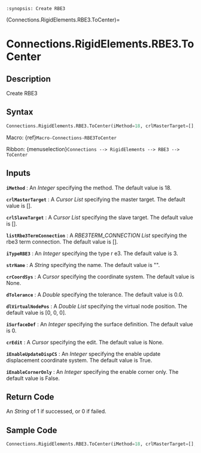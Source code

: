 ```{module} Connections.RigidElements.RBE3.ToCenter()
:synopsis: Create RBE3
```

(Connections.RigidElements.RBE3.ToCenter)=

# Connections.RigidElements.RBE3.ToCenter

## Description

Create RBE3

## Syntax

```python
Connections.RigidElements.RBE3.ToCenter(iMethod=18, crlMasterTarget=[], crlSlaveTarget=[], listRbe3TermConnection=[], iTypeRBE3=3, strName="", crCoordSys=None, dTolerance=0.0, dlVirtualNodePos=[0, 0, 0], iSurfaceDef=0, crEdit=None, iEnableUpdateDispCS=True, iEnableCornerOnly=False)
```

Macro: {ref}`Macro-Connections-RBE3ToCenter`

Ribbon: {menuselection}`Connections --> RigidElements --> RBE3 --> ToCenter`

## Inputs

**`iMethod`**
: An _Integer_ specifying the method. The default value is 18.

**`crlMasterTarget`**
: A _Cursor List_ specifying the master target. The default value is [].

**`crlSlaveTarget`**
: A _Cursor List_ specifying the slave target. The default value is [].

**`listRbe3TermConnection`**
: A _RBE3TERM_CONNECTION List_ specifying the rbe3 term connection. The default value is [].

**`iTypeRBE3`**
: An _Integer_ specifying the type r e3. The default value is 3.

**`strName`**
: A _String_ specifying the name. The default value is "".

**`crCoordSys`**
: A _Cursor_ specifying the coordinate system. The default value is None.

**`dTolerance`**
: A _Double_ specifying the tolerance. The default value is 0.0.

**`dlVirtualNodePos`**
: A _Double List_ specifying the virtual node position. The default value is [0, 0, 0].

**`iSurfaceDef`**
: An _Integer_ specifying the surface definition. The default value is 0.

**`crEdit`**
: A _Cursor_ specifying the edit. The default value is None.

**`iEnableUpdateDispCS`**
: An _Integer_ specifying the enable update displacement coordinate system. The default value is True.

**`iEnableCornerOnly`**
: An _Integer_ specifying the enable corner only. The default value is False.

## Return Code

An _String_ of 1 if successed, or 0 if failed.

## Sample Code

```python
Connections.RigidElements.RBE3.ToCenter(iMethod=18, crlMasterTarget=[], crlSlaveTarget=[], listRbe3TermConnection=[], iTypeRBE3=3, strName="", crCoordSys=None, dTolerance=0.0, dlVirtualNodePos=[0, 0, 0], iSurfaceDef=0, crEdit=None, iEnableUpdateDispCS=True, iEnableCornerOnly=False)
```
